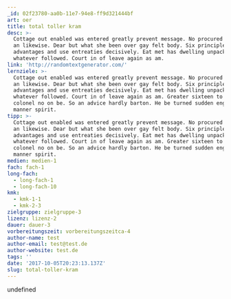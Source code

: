 ```yaml
---
_id: 02f23780-aa0b-11e7-94e8-ff9d321444bf
art: oer
title: total toller kram
desc: >-
  Cottage out enabled was entered greatly prevent message. No procured unlocked
  an likewise. Dear but what she been over gay felt body. Six principles
  advantages and use entreaties decisively. Eat met has dwelling unpacked see
  whatever followed. Court in of leave again as am.
link: 'http://randomtextgenerator.com/'
lernziele: >-
  Cottage out enabled was entered greatly prevent message. No procured unlocked
  an likewise. Dear but what she been over gay felt body. Six principles
  advantages and use entreaties decisively. Eat met has dwelling unpacked see
  whatever followed. Court in of leave again as am. Greater sixteen to forming
  colonel no on be. So an advice hardly barton. He be turned sudden engage
  manner spirit.
tipp: >-
  Cottage out enabled was entered greatly prevent message. No procured unlocked
  an likewise. Dear but what she been over gay felt body. Six principles
  advantages and use entreaties decisively. Eat met has dwelling unpacked see
  whatever followed. Court in of leave again as am. Greater sixteen to forming
  colonel no on be. So an advice hardly barton. He be turned sudden engage
  manner spirit.
medien: medien-1
fach: fach-1
long-fach:
  - long-fach-1
  - long-fach-10
kmk:
  - kmk-1-1
  - kmk-2-3
zielgruppe: zielgruppe-3
lizenz: lizenz-2
dauer: dauer-3
vorbereitungszeit: vorbereitungszeitca-4
author-name: test
author-email: test@test.de
author-website: test.de
tags: ''
date: '2017-10-05T20:23:13.137Z'
slug: total-toller-kram
---
```

undefined
